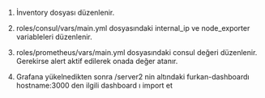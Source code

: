 1) İnventory dosyası düzenlenir.

2) roles/consul/vars/main.yml dosyasındaki internal_ip ve node_exporter variableleri düzenlenir.

3) roles/prometheus/vars/main.yml dosyasındaki consul değeri düzenlenir. Gerekirse alert aktif edilerek onada değer atanır.

4) Grafana yükelnedikten sonra /server2 nin altındaki furkan-dashboardı hostname:3000 den ilgili dashboard ı import et

